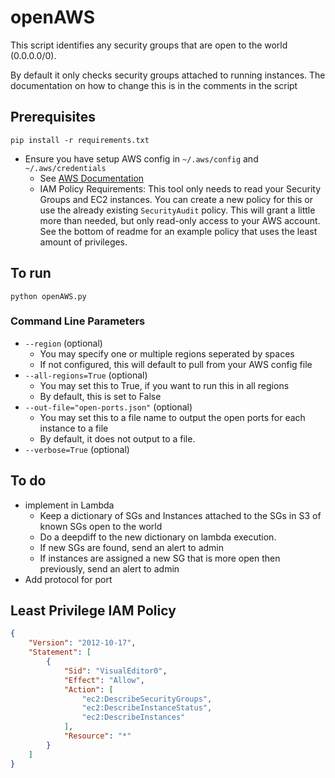 # openAWS

This script identifies any security groups that are open to the world (0.0.0.0/0).

By default it only checks security groups attached to running instances. The documentation on how to change this is in the comments in the script

## Prerequisites
```
pip install -r requirements.txt
```
* Ensure you have setup AWS config in `~/.aws/config` and `~/.aws/credentials`
    * See [AWS Documentation](http://docs.aws.amazon.com/cli/latest/userguide/cli-chap-getting-started.html)
    * IAM Policy Requirements: This tool only needs to read your Security Groups and EC2 instances. You can create a new policy for this or use the already existing `SecurityAudit` policy. This will grant a little more than needed, but only read-only access to your AWS account. See the bottom of readme for an example policy that uses the least amount of privileges.

## To run
```
python openAWS.py
```

### Command Line Parameters
* `--region` (optional)
    * You may specify one or multiple regions seperated by spaces
    * If not configured, this will default to pull from your AWS config file
* `--all-regions=True` (optional)
    * You may set this to True, if you want to run this in all regions
    * By default, this is set to False
* `--out-file="open-ports.json"` (optional)
    * You may set this to a file name to output the open ports for each instance to a file
    * By default, it does not output to a file.
* `--verbose=True` (optional)

## To do
* implement in Lambda
    * Keep a dictionary of SGs and Instances attached to the SGs in S3 of known SGs open to the world
    * Do a deepdiff to the new dictionary on lambda execution.
    * If new SGs are found, send an alert to admin
    * If instances are assigned a new SG that is more open then previously, send an alert to admin
* Add protocol for port

## Least Privilege IAM Policy
```json
{
    "Version": "2012-10-17",
    "Statement": [
        {
            "Sid": "VisualEditor0",
            "Effect": "Allow",
            "Action": [
                "ec2:DescribeSecurityGroups",
                "ec2:DescribeInstanceStatus",
                "ec2:DescribeInstances"
            ],
            "Resource": "*"
        }
    ]
}
```
